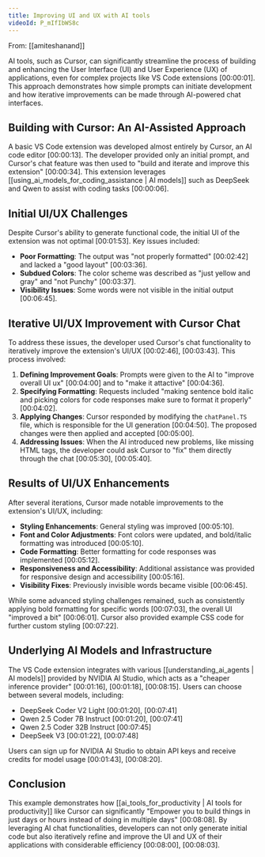 ```yaml
---
title: Improving UI and UX with AI tools
videoId: P_mIfIbWS8c
---
```


From: [[amiteshanand]] <br/> 

AI tools, such as Cursor, can significantly streamline the process of building and enhancing the User Interface (UI) and User Experience (UX) of applications, even for complex projects like VS Code extensions <a class="yt-timestamp" data-t="00:00:01">[00:00:01]</a>. This approach demonstrates how simple prompts can initiate development and how iterative improvements can be made through AI-powered chat interfaces.

## Building with Cursor: An AI-Assisted Approach

A basic VS Code extension was developed almost entirely by Cursor, an AI code editor <a class="yt-timestamp" data-t="00:00:13">[00:00:13]</a>. The developer provided only an initial prompt, and Cursor's chat feature was then used to "build and iterate and improve this extension" <a class="yt-timestamp" data-t="00:00:34">[00:00:34]</a>. This extension leverages [[using_ai_models_for_coding_assistance | AI models]] such as DeepSeek and Qwen to assist with coding tasks <a class="yt-timestamp" data-t="00:00:06">[00:00:06]</a>.

## Initial UI/UX Challenges

Despite Cursor's ability to generate functional code, the initial UI of the extension was not optimal <a class="yt-timestamp" data-t="00:01:53">[00:01:53]</a>. Key issues included:
*   **Poor Formatting**: The output was "not properly formatted" <a class="yt-timestamp" data-t="00:02:42">[00:02:42]</a> and lacked a "good layout" <a class="yt-timestamp" data-t="00:03:36">[00:03:36]</a>.
*   **Subdued Colors**: The color scheme was described as "just yellow and gray" and "not Punchy" <a class="yt-timestamp" data-t="00:03:37">[00:03:37]</a>.
*   **Visibility Issues**: Some words were not visible in the initial output <a class="yt-timestamp" data-t="00:06:45">[00:06:45]</a>.

## Iterative UI/UX Improvement with Cursor Chat

To address these issues, the developer used Cursor's chat functionality to iteratively improve the extension's UI/UX <a class="yt-timestamp" data-t="00:02:46">[00:02:46]</a>, <a class="yt-timestamp" data-t="00:03:43">[00:03:43]</a>. This process involved:
1.  **Defining Improvement Goals**: Prompts were given to the AI to "improve overall UI ux" <a class="yt-timestamp" data-t="00:04:00">[00:04:00]</a> and to "make it attactive" <a class="yt-timestamp" data-t="00:04:36">[00:04:36]</a>.
2.  **Specifying Formatting**: Requests included "making sentence bold italic and picking colors for code responses make sure to format it properly" <a class="yt-timestamp" data-t="00:04:02">[00:04:02]</a>.
3.  **Applying Changes**: Cursor responded by modifying the `chatPanel.TS` file, which is responsible for the UI generation <a class="yt-timestamp" data-t="00:04:50">[00:04:50]</a>. The proposed changes were then applied and accepted <a class="yt-timestamp" data-t="00:05:00">[00:05:00]</a>.
4.  **Addressing Issues**: When the AI introduced new problems, like missing HTML tags, the developer could ask Cursor to "fix" them directly through the chat <a class="yt-timestamp" data-t="00:05:30">[00:05:30]</a>, <a class="yt-timestamp" data-t="00:05:40">[00:05:40]</a>.

## Results of UI/UX Enhancements

After several iterations, Cursor made notable improvements to the extension's UI/UX, including:
*   **Styling Enhancements**: General styling was improved <a class="yt-timestamp" data-t="00:05:10">[00:05:10]</a>.
*   **Font and Color Adjustments**: Font colors were updated, and bold/italic formatting was introduced <a class="yt-timestamp" data-t="00:05:10">[00:05:10]</a>.
*   **Code Formatting**: Better formatting for code responses was implemented <a class="yt-timestamp" data-t="00:05:12">[00:05:12]</a>.
*   **Responsiveness and Accessibility**: Additional assistance was provided for responsive design and accessibility <a class="yt-timestamp" data-t="00:05:16">[00:05:16]</a>.
*   **Visibility Fixes**: Previously invisible words became visible <a class="yt-timestamp" data-t="00:06:45">[00:06:45]</a>.

While some advanced styling challenges remained, such as consistently applying bold formatting for specific words <a class="yt-timestamp" data-t="00:07:03">[00:07:03]</a>, the overall UI "improved a bit" <a class="yt-timestamp" data-t="00:06:01">[00:06:01]</a>. Cursor also provided example CSS code for further custom styling <a class="yt-timestamp" data-t="00:07:22">[00:07:22]</a>.

## Underlying AI Models and Infrastructure

The VS Code extension integrates with various [[understanding_ai_agents | AI models]] provided by NVIDIA AI Studio, which acts as a "cheaper inference provider" <a class="yt-timestamp" data-t="00:01:16">[00:01:16]</a>, <a class="yt-timestamp" data-t="00:01:18">[00:01:18]</a>, <a class="yt-timestamp" data-t="00:08:15">[00:08:15]</a>. Users can choose between several models, including:
*   DeepSeek Coder V2 Light <a class="yt-timestamp" data-t="00:01:20">[00:01:20]</a>, <a class="yt-timestamp" data-t="00:07:41">[00:07:41]</a>
*   Qwen 2.5 Coder 7B Instruct <a class="yt-timestamp" data-t="00:01:20">[00:01:20]</a>, <a class="yt-timestamp" data-t="00:07:41">[00:07:41]</a>
*   Qwen 2.5 Coder 32B Instruct <a class="yt-timestamp" data-t="00:07:45">[00:07:45]</a>
*   DeepSeek V3 <a class="yt-timestamp" data-t="00:01:22">[00:01:22]</a>, <a class="yt-timestamp" data-t="00:07:48">[00:07:48]</a>

Users can sign up for NVIDIA AI Studio to obtain API keys and receive credits for model usage <a class="yt-timestamp" data-t="00:01:43">[00:01:43]</a>, <a class="yt-timestamp" data-t="00:08:20">[00:08:20]</a>.

## Conclusion

This example demonstrates how [[ai_tools_for_productivity | AI tools for productivity]] like Cursor can significantly "Empower you to build things in just days or hours instead of doing in multiple days" <a class="yt-timestamp" data-t="00:08:08">[00:08:08]</a>. By leveraging AI chat functionalities, developers can not only generate initial code but also iteratively refine and improve the UI and UX of their applications with considerable efficiency <a class="yt-timestamp" data-t="00:08:00">[00:08:00]</a>, <a class="yt-timestamp" data-t="00:08:03">[00:08:03]</a>.
